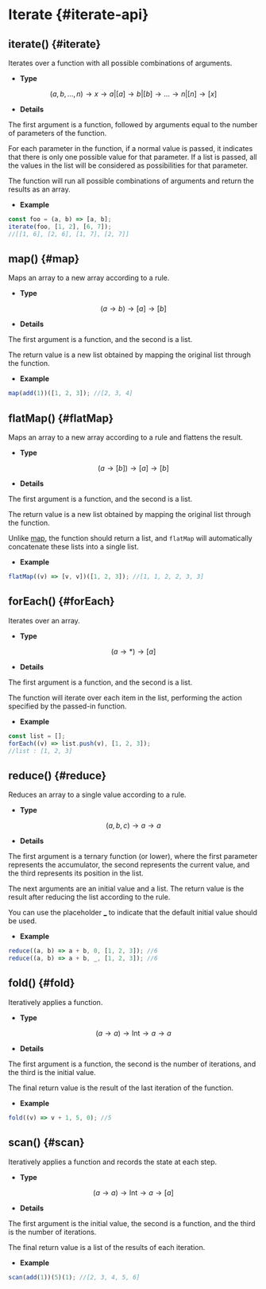 # Iterate {#iterate-api}

## iterate() {#iterate}

Iterates over a function with all possible combinations of arguments.

-   **Type**

$$
(a,b,...,n) \to x \to a|[a] \to b|[b] \to \ldots \to n|[n] \to [x]
$$

-   **Details**

The first argument is a function, followed by arguments equal to the number of parameters of the function.

For each parameter in the function, if a normal value is passed, it indicates that there is only one possible value for that parameter. If a list is passed, all the values in the list will be considered as possibilities for that parameter.

The function will run all possible combinations of arguments and return the results as an array.

-   **Example**

```js
const foo = (a, b) => [a, b];
iterate(foo, [1, 2], [6, 7]);
//[[1, 6], [2, 6], [1, 7], [2, 7]]
```

## map() {#map}

Maps an array to a new array according to a rule.

-   **Type**

$$
(a \to b) \to [a] \to [b]
$$

-   **Details**

The first argument is a function, and the second is a list.

The return value is a new list obtained by mapping the original list through the function.

-   **Example**

```js
map(add(1))([1, 2, 3]); //[2, 3, 4]
```

## flatMap() {#flatMap}

Maps an array to a new array according to a rule and flattens the result.

-   **Type**

$$
(a \to [b]) \to [a] \to [b]
$$

-   **Details**

The first argument is a function, and the second is a list.

The return value is a new list obtained by mapping the original list through the function.

Unlike [map](#map), the function should return a list, and `flatMap` will automatically concatenate these lists into a single list.

-   **Example**

```js
flatMap((v) => [v, v])([1, 2, 3]); //[1, 1, 2, 2, 3, 3]
```

## forEach() {#forEach}

Iterates over an array.

-   **Type**

$$
(a \to *) \to [a]
$$

-   **Details**

The first argument is a function, and the second is a list.

The function will iterate over each item in the list, performing the action specified by the passed-in function.

-   **Example**

```js
const list = [];
forEach((v) => list.push(v), [1, 2, 3]);
//list : [1, 2, 3]
```

## reduce() {#reduce}

Reduces an array to a single value according to a rule.

-   **Type**

$$
(a, b, c) \to a \to a
$$

-   **Details**

The first argument is a ternary function (or lower), where the first parameter represents the accumulator, the second represents the current value, and the third represents its position in the list.

The next arguments are an initial value and a list. The return value is the result after reducing the list according to the rule.

You can use the placeholder [\_](/api/placeholder.html#_) to indicate that the default initial value should be used.

-   **Example**

```js
reduce((a, b) => a + b, 0, [1, 2, 3]); //6
reduce((a, b) => a + b, _, [1, 2, 3]); //6
```

## fold() {#fold}

Iteratively applies a function.

-   **Type**

$$
(a \to a) \to \text{Int} \to a \to a
$$

-   **Details**

The first argument is a function, the second is the number of iterations, and the third is the initial value.

The final return value is the result of the last iteration of the function.

-   **Example**

```js
fold((v) => v + 1, 5, 0); //5
```

## scan() {#scan}

Iteratively applies a function and records the state at each step.

-   **Type**

$$
(a \to a) \to \text{Int} \to a \to [a]
$$

-   **Details**

The first argument is the initial value, the second is a function, and the third is the number of iterations.

The final return value is a list of the results of each iteration.

-   **Example**

```js
scan(add(1))(5)(1); //[2, 3, 4, 5, 6]
```
